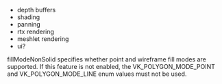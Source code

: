 - depth buffers
- shading
- panning
- rtx rendering
- meshlet rendering
- ui?


fillModeNonSolid specifies whether point and wireframe fill modes are supported. If this feature is not enabled, the VK_POLYGON_MODE_POINT and VK_POLYGON_MODE_LINE enum values must not be used.
